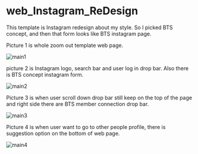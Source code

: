 # web_Instagram_ReDesign

This template is Instagram redesign about my style. So I picked BTS concept, and then that form looks like BTS instagram page.

Picture 1 is whole zoom out template web page.

![main1](https://user-images.githubusercontent.com/117292231/200697112-8244e887-983e-4350-8cbf-41bc51c7813d.png)

picture 2 is Instagram logo, search bar and user log in drop bar. Also there is BTS concept instagram form.

![main2](https://user-images.githubusercontent.com/117292231/200697297-aa0f39e2-9b0c-4e8d-88e3-ad09f33eb49e.png)

Picture 3 is when user scroll down drop bar still keep on the top of the page and right side there are BTS member connection drop bar.

![main3](https://user-images.githubusercontent.com/117292231/200697448-0a9b6fb7-714c-4daa-a7de-23ef50671261.png)

Picture 4 is when user want to go to other people profile, there is suggestion option on the bottom of web page.

![main4](https://user-images.githubusercontent.com/117292231/200697677-90709a78-0b41-4396-81d9-738046f91efe.png)
